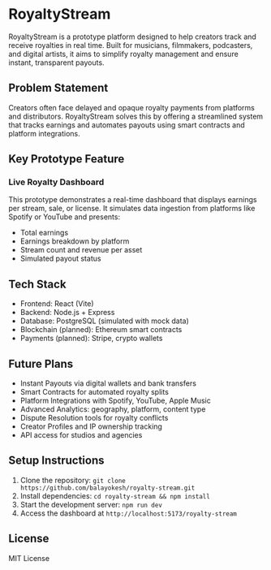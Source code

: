 # RoyaltyStream

RoyaltyStream is a prototype platform designed to help creators track and receive royalties in real time. Built for musicians, filmmakers, podcasters, and digital artists, it aims to simplify royalty management and ensure instant, transparent payouts.

## Problem Statement

Creators often face delayed and opaque royalty payments from platforms and distributors. RoyaltyStream solves this by offering a streamlined system that tracks earnings and automates payouts using smart contracts and platform integrations.

## Key Prototype Feature

### Live Royalty Dashboard

This prototype demonstrates a real-time dashboard that displays earnings per stream, sale, or license. It simulates data ingestion from platforms like Spotify or YouTube and presents:

- Total earnings
- Earnings breakdown by platform
- Stream count and revenue per asset
- Simulated payout status

## Tech Stack

- Frontend: React (Vite)
- Backend: Node.js + Express
- Database: PostgreSQL (simulated with mock data)
- Blockchain (planned): Ethereum smart contracts
- Payments (planned): Stripe, crypto wallets

## Future Plans

- Instant Payouts via digital wallets and bank transfers
- Smart Contracts for automated royalty splits
- Platform Integrations with Spotify, YouTube, Apple Music
- Advanced Analytics: geography, platform, content type
- Dispute Resolution tools for royalty conflicts
- Creator Profiles and IP ownership tracking
- API access for studios and agencies

## Setup Instructions

1. Clone the repository: `git clone https://github.com/balayokesh/royalty-stream.git`
2. Install dependencies: `cd royalty-stream && npm install`
3. Start the development server: `npm run dev`
4. Access the dashboard at `http://localhost:5173/royalty-stream`

## License
MIT License
